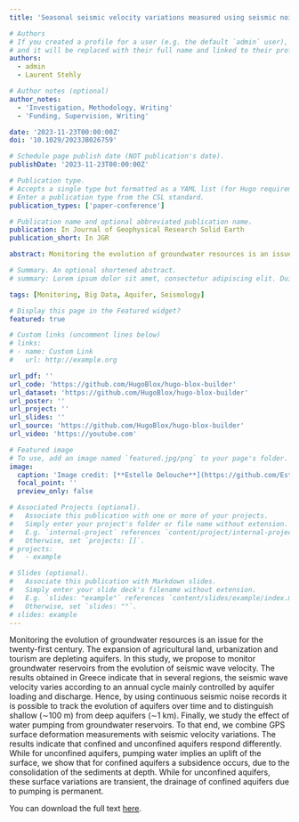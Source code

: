 ```yaml
---
title: 'Seasonal seismic velocity variations measured using seismic noise autocorrelations to monitor the dynamic of aquifers in Greece'

# Authors
# If you created a profile for a user (e.g. the default `admin` user), write the username (folder name) here
# and it will be replaced with their full name and linked to their profile.
authors:
  - admin
  - Laurent Stehly

# Author notes (optional)
author_notes:
  - 'Investigation, Methodology, Writing'
  - 'Funding, Supervision, Writing'

date: '2023-11-23T00:00:00Z'
doi: '10.1029/2023JB026759'

# Schedule page publish date (NOT publication's date).
publishDate: '2023-11-23T00:00:00Z'

# Publication type.
# Accepts a single type but formatted as a YAML list (for Hugo requirements).
# Enter a publication type from the CSL standard.
publication_types: ['paper-conference']

# Publication name and optional abbreviated publication name.
publication: In Journal of Geophysical Research Solid Earth
publication_short: In JGR

abstract: Monitoring the evolution of groundwater resources is an issue for the twenty-first century. The expansion of agricultural land, urbanization and tourism are depleting aquifers. In this study, we propose to monitor groundwater reservoirs from the evolution of seismic wave velocity. The results obtained in Greece indicate that in several regions, the seismic wave velocity varies according to an annual cycle mainly controlled by aquifer loading and discharge. Hence by using continuous seismic noise records it is possible to track the evolution of aquifers over time and to distinguish shallow (∼100 m) from deep aquifers (∼1 km). Finally, we study the effect of water pumping from groundwater reservoirs. To that end, we combine GPS surface deformation measurements with seismic velocity variations. The results indicate that confined and unconfined aquifers respond differently. While for unconfined aquifers, pumping water implies an uplift of the surface, we show that for confined aquifers a subsidence occurs, due to the consolidation of the sediments at depth. While for unconfined aquifers, these surface variations are transient, the drainage of confined aquifers due to pumping is permanent.

# Summary. An optional shortened abstract.
# summary: Lorem ipsum dolor sit amet, consectetur adipiscing elit. Duis posuere tellus ac convallis placerat. Proin tincidunt magna sed ex sollicitudin condimentum.

tags: [Monitoring, Big Data, Aquifer, Seismology]

# Display this page in the Featured widget?
featured: true

# Custom links (uncomment lines below)
# links:
# - name: Custom Link
#   url: http://example.org

url_pdf: ''
url_code: 'https://github.com/HugoBlox/hugo-blox-builder'
url_dataset: 'https://github.com/HugoBlox/hugo-blox-builder'
url_poster: ''
url_project: ''
url_slides: ''
url_source: 'https://github.com/HugoBlox/hugo-blox-builder'
url_video: 'https://youtube.com'

# Featured image
# To use, add an image named `featured.jpg/png` to your page's folder.
image:
  caption: 'Image credit: [**Estelle Delouche**](https://github.com/EstelleDelouche/dvv_Greece/blob/main/jgrb56535.pdf)'
  focal_point: ''
  preview_only: false

# Associated Projects (optional).
#   Associate this publication with one or more of your projects.
#   Simply enter your project's folder or file name without extension.
#   E.g. `internal-project` references `content/project/internal-project/index.md`.
#   Otherwise, set `projects: []`.
# projects:
#   - example

# Slides (optional).
#   Associate this publication with Markdown slides.
#   Simply enter your slide deck's filename without extension.
#   E.g. `slides: "example"` references `content/slides/example/index.md`.
#   Otherwise, set `slides: ""`.
# slides: example
---
```

<!-- 
{{% callout note %}}
Click the _Cite_ button above to demo the feature to enable visitors to import publication metadata into their reference management software.
{{% /callout %}}

{{% callout note %}}
Create your slides in Markdown - click the _Slides_ button to check out the example.
{{% /callout %}} -->


Monitoring the evolution of groundwater resources is an issue for the twenty-first century. The expansion of agricultural land, urbanization and tourism are depleting aquifers. In this study, we propose to monitor groundwater reservoirs from the evolution of seismic wave velocity. The results obtained in Greece indicate that in several regions, the seismic wave velocity varies according to an annual cycle mainly controlled by aquifer loading and discharge. Hence, by using continuous seismic noise records it is possible to track the evolution of aquifers over time and to distinguish shallow (∼100 m) from deep aquifers (∼1 km). Finally, we study the effect of water pumping from groundwater reservoirs. To that end, we combine GPS surface deformation measurements with seismic velocity variations. The results indicate that confined and unconfined aquifers respond differently. While for unconfined aquifers, pumping water implies an uplift of the surface, we show that for confined aquifers a subsidence occurs, due to the consolidation of the sediments at depth. While for unconfined aquifers, these surface variations are transient, the drainage of confined aquifers due to pumping is permanent.


You can download the full text [here](https://github.com/EstelleDelouche/dvv_Greece/blob/main/jgrb56535.pdf).
